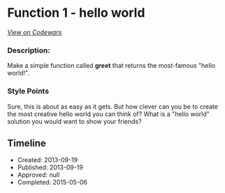 # Function 1 - hello world
[*View on Codewars*](https://www.codewars.com/kata/function-1-hello-world)

### Description:

Make a simple function called **greet** that returns the most-famous "hello world!".

### Style Points

Sure, this is about as easy as it gets. But how clever can you be to create the most creative hello world you can think of? What is a "hello world" solution you would want to show your friends?


## Timeline
- Created: 2013-09-19
- Published: 2013-09-19
- Approved: null
- Completed: 2015-05-06